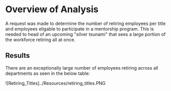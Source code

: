 # Overview of Analysis

A request was made to determine the number of retiring employees per title and employees eligable to participate in a mentorship program. This is needed to head of an upcoming "silver tsunami" that sees a large portion of the workforce retiring all at once.

## Results

There are an exceptionally large number of employees retiring across all departments as seen in the below table:

![Retiring_Titles]../Resources/retiring_titles.PNG
